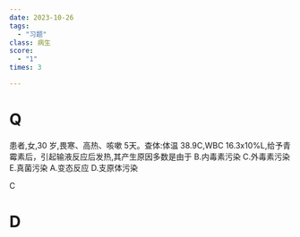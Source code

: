 ```yaml
---
date: 2023-10-26
tags:
  - "习题"
class: 病生
score:
  - "1"
times: 3

---
```



# Q
患者,女,30 岁,畏寒、高热、咳嗽 5天。查体:体温 38.9C,WBC 16.3x10%L,给予青霉素后，引起输液反应后发热,其产生原因多数是由于
B.内毒素污染
C.外毒素污染
E.真菌污染
A.变态反应
D.支原体污染



C





# D